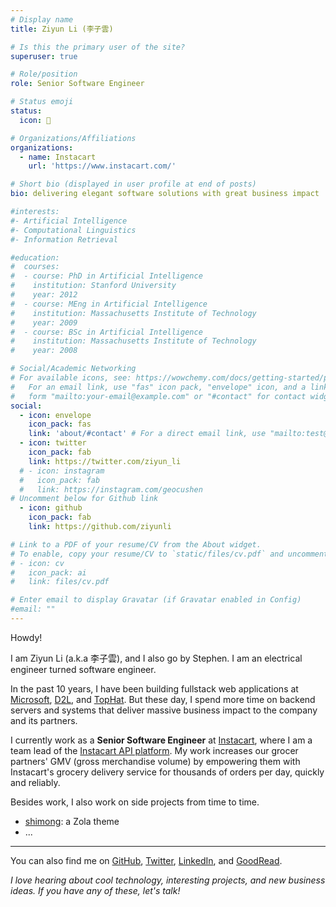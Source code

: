 ```yaml
---
# Display name
title: Ziyun Li (李子雲)

# Is this the primary user of the site?
superuser: true

# Role/position
role: Senior Software Engineer

# Status emoji
status:
  icon: 🚀

# Organizations/Affiliations
organizations:
  - name: Instacart
    url: 'https://www.instacart.com/'

# Short bio (displayed in user profile at end of posts)
bio: delivering elegant software solutions with great business impact

#interests:
#- Artificial Intelligence
#- Computational Linguistics
#- Information Retrieval

#education:
#  courses:
#  - course: PhD in Artificial Intelligence
#    institution: Stanford University
#    year: 2012
#  - course: MEng in Artificial Intelligence
#    institution: Massachusetts Institute of Technology
#    year: 2009
#  - course: BSc in Artificial Intelligence
#    institution: Massachusetts Institute of Technology
#    year: 2008

# Social/Academic Networking
# For available icons, see: https://wowchemy.com/docs/getting-started/page-builder/#icons
#   For an email link, use "fas" icon pack, "envelope" icon, and a link in the
#   form "mailto:your-email@example.com" or "#contact" for contact widget.
social:
  - icon: envelope
    icon_pack: fas
    link: 'about/#contact' # For a direct email link, use "mailto:test@example.org".
  - icon: twitter
    icon_pack: fab
    link: https://twitter.com/ziyun_li
  # - icon: instagram
  #   icon_pack: fab
  #   link: https://instagram.com/geocushen
# Uncomment below for Github link
  - icon: github
    icon_pack: fab
    link: https://github.com/ziyunli

# Link to a PDF of your resume/CV from the About widget.
# To enable, copy your resume/CV to `static/files/cv.pdf` and uncomment the lines below.
# - icon: cv
#   icon_pack: ai
#   link: files/cv.pdf

# Enter email to display Gravatar (if Gravatar enabled in Config)
#email: ""
---
```



Howdy!

I am Ziyun Li (a.k.a 李子雲), and I also go by Stephen. I am an electrical engineer turned software engineer.

In the past 10 years, I have been building fullstack web applications at [Microsoft](https://www.microsoft.com/), [D2L](https://www.d2l.com/), and [TopHat](https://tophat.com/). But these day, I spend more time on backend servers and systems that deliver massive business impact to the company and its partners.

I currently work as a **Senior Software Engineer** at [Instacart](https://www.instacart.com/), where I am a team lead of the [Instacart API platform](https://docs.instacart.com/connect).
My work increases our grocer partners' GMV (gross merchandise volume) by empowering them with Instacart's grocery delivery service for thousands of orders per day, quickly and reliably.

Besides work, I also work on side projects from time to time.
* [shimong](https://github.com/ziyunli/zola-shimong): a Zola theme
* ...

---

You can also find me on [GitHub](https://github.com/ziyunli), [Twitter](https://twitter.com/ziyun_li), [LinkedIn](https://www.linkedin.com/in/stephen-ziyun-li-b1488425/), and [GoodRead](https://www.goodreads.com/user/show/38527571-ziyun).

*I love hearing about cool technology, interesting projects, and new business ideas. If you have any of these, let's talk!*

